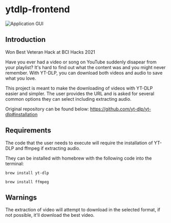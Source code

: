 # ytdlp-frontend
![Application GUI](https://res.cloudinary.com/dtwco1l6i/image/upload/v1643158147/Github/ytdlp_izvhhn.png)
## Introduction
Won Best Veteran Hack at BCI Hacks 2021

Have you ever had a video or song on YouTube suddenly disapear from your playlist? It's hard to find out what the content was and you might never remember.
With YT-DLP, you can download both videos and audio to save what you love.

This project is meant to make the downloading of videos with YT-DLP easier and simpler.
The user provides the URL and is asked for several common options they can select including extracting audio.

Original repository can be found below:
https://github.com/yt-dlp/yt-dlp#installation

## Requirements
The code that the user needs to execute will require the installation of YT-DLP and ffmpeg if extracting audio.

They can be installed with homebrew with the following code into the terminal:
```
brew install yt-dlp

brew install ffmpeg
```

## Warnings
The extraction of video will attempt to download in the selected format, if not possible, it'll download the best video.
